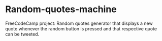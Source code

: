 # Random-quotes-machine
FreeCodeCamp project: Random quotes generator that displays a new quote whenever the random button is pressed and that respective quote can be tweeted.

